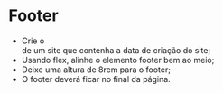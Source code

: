 # Footer

- Crie o <footer> de um site que contenha a data de criação do site;
- Usando flex, alinhe o elemento footer bem ao meio;
- Deixe uma altura de 8rem para o footer;
- O footer deverá ficar no final da página.
